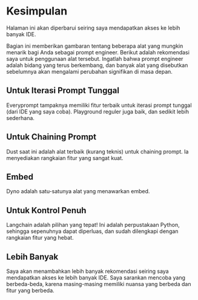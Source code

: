 # Kesimpulan

Halaman ini akan diperbarui seiring saya mendapatkan akses ke lebih banyak IDE.

Bagian ini memberikan gambaran tentang beberapa alat yang mungkin menarik bagi Anda sebagai prompt engineer. Berikut adalah rekomendasi saya untuk penggunaan alat tersebut. Ingatlah bahwa prompt engineer adalah bidang yang terus berkembang, dan banyak alat yang disebutkan sebelumnya akan mengalami perubahan signifikan di masa depan.

## Untuk Iterasi Prompt Tunggal

Everyprompt tampaknya memiliki fitur terbaik untuk iterasi prompt tunggal (dari IDE yang saya coba). Playground reguler juga baik, dan sedikit lebih sederhana.

## Untuk Chaining Prompt

Dust saat ini adalah alat terbaik (kurang teknis) untuk chaining prompt. Ia menyediakan rangkaian fitur yang sangat kuat.

## Embed

Dyno adalah satu-satunya alat yang menawarkan embed.

## Untuk Kontrol Penuh

Langchain adalah pilihan yang tepat! Ini adalah perpustakaan Python, sehingga sepenuhnya dapat diperluas, dan sudah dilengkapi dengan rangkaian fitur yang hebat.

## Lebih Banyak

Saya akan menambahkan lebih banyak rekomendasi seiring saya mendapatkan akses ke lebih banyak IDE. Saya sarankan mencoba yang berbeda-beda, karena masing-masing memiliki nuansa yang berbeda dan fitur yang berbeda.
